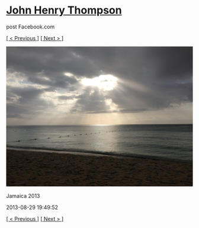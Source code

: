# [John Henry Thompson](../README.md)
post Facebook.com

[[ < Previous ]](2013-08-29-6.md) [[ Next > ]](2013-08-29-8.md)

[![](../media/2013-08-29/Jamaica-2018.jpg)](../README.md)

Jamaica 2013

2013-08-29 19:49:52

[[ < Previous ]](2013-08-29-6.md) [[ Next > ]](2013-08-29-8.md)